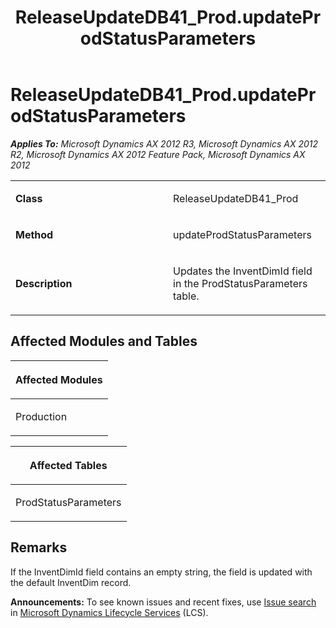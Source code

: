﻿---
title: ReleaseUpdateDB41_Prod.updateProdStatusParameters
TOCTitle: ReleaseUpdateDB41_Prod.updateProdStatusParameters
ms:assetid: 7d129b1e-7487-ed28-5167-aa19ab60bb60
ms:mtpsurl: https://msdn.microsoft.com/en-us/library/JJ719491(v=AX.60)
ms:contentKeyID: 49709281
ms.date: 05/18/2015
mtps_version: v=AX.60
---

# ReleaseUpdateDB41\_Prod.updateProdStatusParameters 


_**Applies To:** Microsoft Dynamics AX 2012 R3, Microsoft Dynamics AX 2012 R2, Microsoft Dynamics AX 2012 Feature Pack, Microsoft Dynamics AX 2012_

<table>
<colgroup>
<col style="width: 50%" />
<col style="width: 50%" />
</colgroup>
<tbody>
<tr class="odd">
<td><p><strong>Class</strong></p></td>
<td><p>ReleaseUpdateDB41_Prod</p></td>
</tr>
<tr class="even">
<td><p><strong>Method</strong></p></td>
<td><p>updateProdStatusParameters</p></td>
</tr>
<tr class="odd">
<td><p><strong>Description</strong></p></td>
<td><p>Updates the InventDimId field in the ProdStatusParameters table.</p></td>
</tr>
</tbody>
</table>


## Affected Modules and Tables

<table>
<colgroup>
<col style="width: 100%" />
</colgroup>
<thead>
<tr class="header">
<th><p>Affected Modules</p></th>
</tr>
</thead>
<tbody>
<tr class="odd">
<td><p>Production</p></td>
</tr>
</tbody>
</table>


<table>
<colgroup>
<col style="width: 100%" />
</colgroup>
<thead>
<tr class="header">
<th><p>Affected Tables</p></th>
</tr>
</thead>
<tbody>
<tr class="odd">
<td><p>ProdStatusParameters</p></td>
</tr>
</tbody>
</table>


## Remarks

If the InventDimId field contains an empty string, the field is updated with the default InventDim record.

  
**Announcements:** To see known issues and recent fixes, use [Issue search](http://go.microsoft.com/fwlink/?linkid=389258) in [Microsoft Dynamics Lifecycle Services](http://go.microsoft.com/fwlink/?linkid=306505) (LCS).

